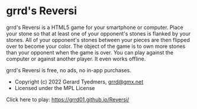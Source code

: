 # grrd's Reversi


grrd's Reversi is a HTML5 game for your smartphone or computer. 
Place your stone so that at least one of your opponent's stones is flanked by your stones. 
All of your opponent's stones between your pieces are then flipped over to become your color. 
The object of the game is to own more stones than your opponent when the game is over.
You can play against the computer or against another player.
It even works offline. 

grrd's Reversi is free, no ads, no in-app purchases.


* Copyright (c) 2022 Gerard Tyedmers, grrd@gmx.net
* Licensed under the MPL License

Click here to play: <https://grrd01.github.io/Reversi/>
